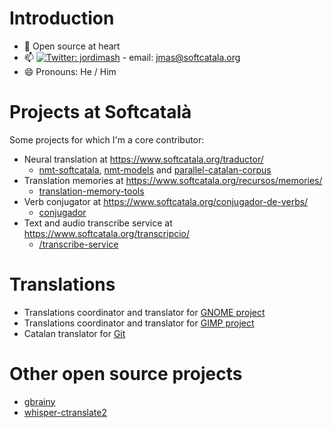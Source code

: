 # Introduction
  
  - 🔭 Open source at heart
  - 📫 [![Twitter: jordimash](https://img.shields.io/twitter/follow/jordimash?style=social)](https://twitter.com/jordimash) - email: jmas@softcatala.org
  - 😄 Pronouns: He / Him

# Projects at Softcatalà

Some projects for which I'm a core contributor:

* Neural translation at https://www.softcatala.org/traductor/
  * [nmt-softcatala](https://github.com/Softcatala/nmt-softcatala), [nmt-models](https://github.com/Softcatala/nmt-models) and [parallel-catalan-corpus](https://github.com/Softcatala/parallel-catalan-corpus) 
* Translation memories at https://www.softcatala.org/recursos/memories/ 
  * [translation-memory-tools](https://github.com/Softcatala/translation-memory-tools) 
* Verb conjugator at https://www.softcatala.org/conjugador-de-verbs/
  * [conjugador](https://github.com/Softcatala/conjugador) 
* Text and audio transcribe service at https://www.softcatala.org/transcripcio/
  * [/transcribe-service](https://github.com/Softcatala/transcribe-service) 
  
# Translations

* Translations coordinator and translator for [GNOME project](https://www.gnome.org/)
* Translations coordinator and translator for [GIMP project](https://www.gimp.org/)
* Catalan translator for [Git](https://github.com/git/git)

# Other open source projects

* [gbrainy](https://wiki.gnome.org/Apps/gbrainy)
* [whisper-ctranslate2](https://github.com/Softcatala/whisper-ctranslate2)
